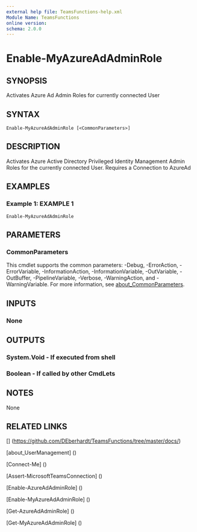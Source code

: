 ```yaml
---
external help file: TeamsFunctions-help.xml
Module Name: TeamsFunctions
online version:
schema: 2.0.0
---
```


# Enable-MyAzureAdAdminRole

## SYNOPSIS

Activates Azure Ad Admin Roles for currently connected User

## SYNTAX

```
Enable-MyAzureAdAdminRole [<CommonParameters>]
```

## DESCRIPTION

Activates Azure Active Directory Privileged Identity Management Admin Roles for the currently connected User.
Requires a Connection to AzureAd

## EXAMPLES

### Example 1: EXAMPLE 1

```
Enable-MyAzureAdAdminRole
```

## PARAMETERS

### CommonParameters
This cmdlet supports the common parameters: -Debug, -ErrorAction, -ErrorVariable, -InformationAction, -InformationVariable, -OutVariable, -OutBuffer, -PipelineVariable, -Verbose, -WarningAction, and -WarningVariable. For more information, see [about_CommonParameters](http://go.microsoft.com/fwlink/?LinkID=113216).

## INPUTS

### None
## OUTPUTS

### System.Void - If executed from shell
### Boolean - If called by other CmdLets
## NOTES

None

## RELATED LINKS

[] (https://github.com/DEberhardt/TeamsFunctions/tree/master/docs/)

[about_UserManagement] ()

[Connect-Me] ()

[Assert-MicrosoftTeamsConnection] ()

[Enable-AzureAdAdminRole] ()

[Enable-MyAzureAdAdminRole] ()

[Get-AzureAdAdminRole] ()

[Get-MyAzureAdAdminRole] ()


